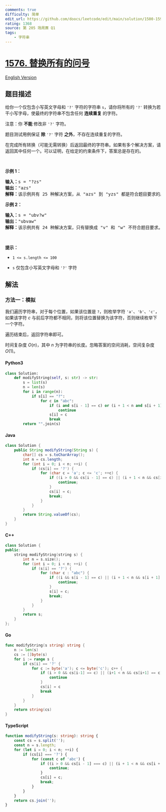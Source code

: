 ```yaml
---
comments: true
difficulty: 简单
edit_url: https://github.com/doocs/leetcode/edit/main/solution/1500-1599/1576.Replace%20All%20%27s%20to%20Avoid%20Consecutive%20Repeating%20Characters/README.md
rating: 1368
source: 第 205 场周赛 Q1
tags:
    - 字符串
---
```


<!-- problem:start -->

# [1576. 替换所有的问号](https://leetcode.cn/problems/replace-all-s-to-avoid-consecutive-repeating-characters)

[English Version](/solution/1500-1599/1576.Replace%20All%20%27s%20to%20Avoid%20Consecutive%20Repeating%20Characters/README_EN.md)

## 题目描述

<!-- description:start -->

<p>给你一个仅包含小写英文字母和 <code>'?'</code> 字符的字符串 <code>s</code>，请你将所有的 <code>'?'</code> 转换为若干小写字母，使最终的字符串不包含任何 <strong>连续重复</strong> 的字符。</p>

<p>注意：你 <strong>不能</strong> 修改非 <code>'?'</code> 字符。</p>

<p>题目测试用例保证 <strong>除</strong> <code>'?'</code> 字符 <strong>之外</strong>，不存在连续重复的字符。</p>

<p>在完成所有转换（可能无需转换）后返回最终的字符串。如果有多个解决方案，请返回其中任何一个。可以证明，在给定的约束条件下，答案总是存在的。</p>

<p>&nbsp;</p>

<p><strong>示例 1：</strong></p>

<pre>
<strong>输入：</strong>s = "?zs"
<strong>输出：</strong>"azs"
<strong>解释：</strong>该示例共有 25 种解决方案，从 "azs" 到 "yzs" 都是符合题目要求的。只有 "z" 是无效的修改，因为字符串 "zzs" 中有连续重复的两个 'z' 。</pre>

<p><strong>示例 2：</strong></p>

<pre>
<strong>输入：</strong>s = "ubv?w"
<strong>输出：</strong>"ubvaw"
<strong>解释：</strong>该示例共有 24 种解决方案，只有替换成 "v" 和 "w" 不符合题目要求。因为 "ubvvw" 和 "ubvww" 都包含连续重复的字符。
</pre>

<p>&nbsp;</p>

<p><strong>提示：</strong></p>

<ul>
	<li>
	<p><code>1 &lt;= s.length&nbsp;&lt;= 100</code></p>
	</li>
	<li>
	<p><code>s</code> 仅包含小写英文字母和 <code>'?'</code> 字符</p>
	</li>
</ul>

<!-- description:end -->

## 解法

<!-- solution:start -->

### 方法一：模拟

我们遍历字符串，对于每个位置，如果该位置是 `?`，则枚举字符 `'a'`、`'b'`、`'c'`，如果该字符 $c$ 与前后字符都不相同，则将该位置替换为该字符，否则继续枚举下一个字符。

遍历结束后，返回字符串即可。

时间复杂度 $O(n)$，其中 $n$ 为字符串的长度。忽略答案的空间消耗，空间复杂度 $O(1)$。

<!-- tabs:start -->

#### Python3

```python
class Solution:
    def modifyString(self, s: str) -> str:
        s = list(s)
        n = len(s)
        for i in range(n):
            if s[i] == "?":
                for c in "abc":
                    if (i and s[i - 1] == c) or (i + 1 < n and s[i + 1] == c):
                        continue
                    s[i] = c
                    break
        return "".join(s)
```

#### Java

```java
class Solution {
    public String modifyString(String s) {
        char[] cs = s.toCharArray();
        int n = cs.length;
        for (int i = 0; i < n; ++i) {
            if (cs[i] == '?') {
                for (char c = 'a'; c <= 'c'; ++c) {
                    if ((i > 0 && cs[i - 1] == c) || (i + 1 < n && cs[i + 1] == c)) {
                        continue;
                    }
                    cs[i] = c;
                    break;
                }
            }
        }
        return String.valueOf(cs);
    }
}
```

#### C++

```cpp
class Solution {
public:
    string modifyString(string s) {
        int n = s.size();
        for (int i = 0; i < n; ++i) {
            if (s[i] == '?') {
                for (char c : "abc") {
                    if ((i && s[i - 1] == c) || (i + 1 < n && s[i + 1] == c)) {
                        continue;
                    }
                    s[i] = c;
                    break;
                }
            }
        }
        return s;
    }
};
```

#### Go

```go
func modifyString(s string) string {
	n := len(s)
	cs := []byte(s)
	for i := range s {
		if cs[i] == '?' {
			for c := byte('a'); c <= byte('c'); c++ {
				if (i > 0 && cs[i-1] == c) || (i+1 < n && cs[i+1] == c) {
					continue
				}
				cs[i] = c
				break
			}
		}
	}
	return string(cs)
}
```

#### TypeScript

```ts
function modifyString(s: string): string {
    const cs = s.split('');
    const n = s.length;
    for (let i = 0; i < n; ++i) {
        if (cs[i] === '?') {
            for (const c of 'abc') {
                if ((i > 0 && cs[i - 1] === c) || (i + 1 < n && cs[i + 1] === c)) {
                    continue;
                }
                cs[i] = c;
                break;
            }
        }
    }
    return cs.join('');
}
```

<!-- tabs:end -->

<!-- solution:end -->

<!-- problem:end -->

